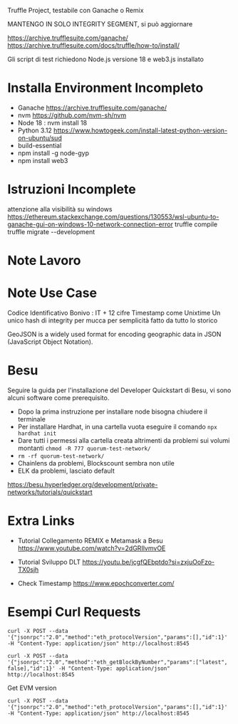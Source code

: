 Truffle Project, testabile con Ganache o Remix

MANTENGO IN SOLO INTEGRITY SEGMENT, si può aggiornare

https://archive.trufflesuite.com/ganache/
https://archive.trufflesuite.com/docs/truffle/how-to/install/

Gli script di test richiedono Node.js versione 18 e web3.js installato

# Installa Environment Incompleto
-  Ganache https://archive.trufflesuite.com/ganache/
- nvm https://github.com/nvm-sh/nvm
- Node 18 : nvm install 18
- Python 3.12 https://www.howtogeek.com/install-latest-python-version-on-ubuntu/sud
- build-essential
- npm install -g node-gyp
- npm install web3

# Istruzioni Incomplete

attenzione alla visibilità su windows https://ethereum.stackexchange.com/questions/130553/wsl-ubuntu-to-ganache-gui-on-windows-10-network-connection-error
truffle compile
truffle migrate --development

# Note Lavoro

# Note Use Case

Codice Identificativo Bonivo : IT + 12 cifre
Timestamp come Unixtime
Un unico hash di integrity per mucca per semplicità fatto da tutto lo storico

GeoJSON is a widely used format for encoding geographic data in JSON (JavaScript Object Notation).

# Besu

Seguire la guida per l'installazione del Developer Quickstart di Besu, vi sono alcuni software come prerequisito.
- Dopo la prima instruzione per installare node bisogna chiudere il terminale
- Per installare Hardhat, in una cartella vuota eseguire il comando ```npx hardhat init```
- Dare tutti i permessi alla cartella creata altrimenti da problemi sui volumi montanti ```chmod -R 777 quorum-test-network/```
- ```rm -rf quorum-test-network/```
- Chainlens da problemi, Blockscount sembra non utile
- ELK da problemi, lasciato default

https://besu.hyperledger.org/development/private-networks/tutorials/quickstart

# Extra Links

- Tutorial Collegamento REMIX e Metamask a Besu https://www.youtube.com/watch?v=2dGRIlvmvOE

- Tutorial Sviluppo DLT https://youtu.be/jcgfQEbptdo?si=zxjuOoFzo-TX0sjh

- Check Timestamp https://www.epochconverter.com/

# Esempi Curl Requests

```curl -X POST --data '{"jsonrpc":"2.0","method":"eth_protocolVersion","params":[],"id":1}' -H "Content-Type: application/json" http://localhost:8545```
  
  
```curl -X POST --data '{"jsonrpc":"2.0","method":"eth_getBlockByNumber","params":["latest", false],"id":1}' -H "Content-Type: application/json" http://localhost:8545```


Get EVM version

```curl -X POST --data '{"jsonrpc":"2.0","method":"eth_protocolVersion","params":[],"id":1}' -H "Content-Type: application/json" http://localhost:8545```
